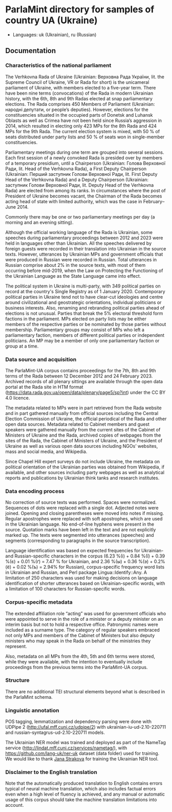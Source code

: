 # ParlaMint directory for samples of country UA (Ukraine)

- Languages: uk (Ukrainian), ru (Russian)

## Documentation

### Characteristics of the national parliament

The Verhkovna Rada of Ukraine (Ukrainian: Верховна Рада України, lit. the Supreme Council of Ukraine, VR or Rada for short) is the unicameral parliament of Ukraine, with members elected to a five-year term. There have been nine terms (convocations) of the Rada in modern Ukrainian history, with the 6th, 8th and 9th Radas elected at snap parliamentary elections. The Rada comprises 450 Members of Parliament (Ukrainian: народні депутати, or people’s deputies). However, elections for the constituencies situated in the occupied parts of Donetsk and Luhansk Oblasts as well as Crimea have not been held since Russia’s aggression in 2014, which resulted in electing only 423 MPs for the 8th Rada and 424 MPs for the 9th Rada. The current election system is mixed, with 50 % of seats distributed under party lists and 50 % of seats won in single-member constituencies.

Parliamentary meetings during one term are grouped into several sessions. Each first session of a newly convoked Rada is presided over by members of a temporary presidium, until a Chairperson (Ukrainian: Голова Верховної Ради, lit. Head of the Verhkovna Rada), a First Deputy Chairperson (Ukrainian: Перший заступник Голови Верховної Ради, lit. First Deputy Head of the Verhkovna Rada) and a Deputy Chairperson (Ukrainian: заступник Голови Верховної Ради, lit. Deputy Head of the Verhkovna Rada) are elected from among its ranks. In circumstances where the post of President of Ukraine becomes vacant, the Chairman of the Rada becomes acting head of state with limited authority, which was the case in February–June 2014.

Commonly there may be one or two parliamentary meetings per day (a morning and an evening sitting).

Although the official working language of the Rada is Ukrainian, some speeches during parliamentary proceedings between 2012 and 2023 were held in languages other than Ukrainian. All the speeches delivered by foreign guests were recorded in their translation into Ukrainian in the source texts. However, utterances by Ukrainian MPs and government officials that were produced in Russian were recorded in Russian. Total utterances in Russian comprise about 2% in the source texts, with most of them occurring before mid-2019, when the Law on Protecting the Functioning of the Ukrainian Language as the State Language came into effect.

The political system in Ukraine is multi-party, with 349 political parties on record at the country's Single Registry as of 1 January 2020. Contemporary political parties in Ukraine tend not to have clear-cut ideologies and centre around civilizational and geostrategic orientations, individual politicians or business interests. Also, renaming and rebranding political parties ahead of elections is not unusual. Parties that break the 5% electoral threshold form factions in the parliament. MPs elected on party lists may be either members of the respective parties or be nominated by those parties without membership. Parliamentary groups may consist of MPs who left a parliamentary faction, members of different political parties or independent politicians. An MP may be a member of only one parliamentary faction or group at a time.


### Data source and acquisition

The ParlaMint-UA corpus contains proceedings for the 7th, 8th and 9th terms of the Rada between 12 December 2012 and 24 February 2023. Archived records of all plenary sittings are available through the open data portal at the Rada site in HTM format (https://data.rada.gov.ua/open/data/plenary/page5/sp?int) under the CC BY 4.0 licence.

The metadata related to MPs were in part retrieved from the Rada website and in part gathered manually from official sources including the Central Election Commission of Ukraine, the official periodical of the Rada and other open data sources. Metadata related to Cabinet members and guest speakers were gathered manually from the current sites of the Cabinet of Ministers of Ukraine and the Rada, archived copies of webpages from the sites of the Rada, the Cabinet of Ministers of Ukraine, and the President of Ukraine as well as various open data sources including NGOs’ websites, mass and social media, and Wikipedia.

Since Chapel Hill expert surveys do not include Ukraine, the metadata on political orientation of the Ukrainian parties was obtained from Wikipedia, if available, and other sources including party webpages as well as analytical reports and publications by Ukrainian think tanks and research institutes.


### Data encoding process

No correction of source texts was performed. Spaces were normalized. Sequences of dots were replaced with a single dot. Adjected notes were joined. Opening and closing parentheses were moved into notes if missing. Regular apostrophes were replaced with soft apostrophes, which are used in the Ukrainian language. No end-of-line hyphens were present in the source. Quotation marks have been left in the text and are not explicitly marked up. The texts were segmented into utterances (speeches) and segments (corresponding to paragraphs in the source transcription).

Language identification was based on expected frequencies for Ukrainian- and Russian-specific characters in the corpus (6.23 %(і) + 0.84 %(ї) + 0.39 %(є) + 0.01 %(ґ) = 7.47 % for Ukrainian, and 2.36 %(ы) + 0.36 %(э) + 0.2% (ё) + 0.02 %(ъ) = 2.94% for Russian), corpus-specific frequency word lists in Ukrainian and Russian, and Perl package Lingua::Identify::Any. A limitation of 250 characters was used for making decisions on language identification of shorter utterances based on Ukrainian-specific words, with a limitation of 100 characters for Russian-specific words.


### Corpus-specific metadata

The extended affiliation role “acting” was used for government officials who were appointed to serve in the role of a minister or a deputy minister on an interim basis but not to hold a respective office. Patronymic names were included as a surname type. The category of regular speakers embraced not only MPs and members of the Cabinet of Ministers but also deputy ministers who may speak in the Rada on behalf of the ministries they represent.

Also, metadata on all MPs from the 4th, 5th and 6th terms were stored, while they were available, with the intention to eventually include proceedings from the previous terms into the ParlaMint-UA corpus.

### Structure

There are no additional TEI structural elements beyond what is described in the ParlaMint schema.

### Linguistic annotation
POS tagging, lemmatization and dependency parsing were done with UDPipe 2 (http://ufal.mff.cuni.cz/udpipe/2) with ukrainian-iu-ud-2.10-220711 and russian-syntagrus-ud-2.10-220711 models.

The Ukrainian NER model was trained and deployed as part of the NameTag service (http://lindat.mff.cuni.cz/services/nametag/), with https://github.com/lang-uk/ner-uk dataset (data folder) used for training. We would like to thank [Jana Strakova](https://ufal.mff.cuni.cz/jana-strakova) for training the Ukrainian NER tool.

### Disclaimer to the English translation

Note that the automatically produced translation to English contains errors typical of neural machine translation, which also includes factual errors even when a high level of fluency is achieved, and any manual or automatic usage of this corpus should take the machine translation limitations into account.

